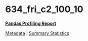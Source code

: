# 634_fri_c2_100_10

[**Pandas Profiling Report**](https://epistasislab.github.io/penn-ml-benchmarks/profile/634_fri_c2_100_10.html)

[Metadata](metadata.yaml) | [Summary Statistics](summary_stats.csv)

